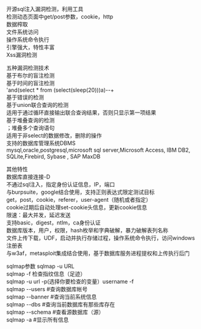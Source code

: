开源sql注入漏洞检测，利用工具  
检测动态页面中get/post参数，cookie，http  
数据榨取  
文件系统访问  
操作系统命令执行  
引擎强大，特性丰富  
Xss漏洞检测    

五种漏洞检测技术  
        基于布尔的盲注检测  
        基于时间的盲注检测  
                  'and(select * from (select(sleep(20)))a)--+  
        基于错误的检测  
        基于union联合查询的检测  
                  适用于通过循环直接输出联合查询结果，否则只显示第一项结果  
        基于堆叠查询的检测  
                  ；堆叠多个查询语句  
                  适用于非select的数据修改，删除的操作  
支持的数据库管理系统DBMS  
        mysql,oracle,postgresql,microsoft sql server,Microsoft Access, IBM DB2, SQLite,Firebird, Sybase , SAP MaxDB  



其他特性  
        数据库直接连接-D  
                  不通过sql注入，指定身份认证信息，IP，端口  
        与burpsuite，google结合使用，支持正则表达式限定测试目标  
        get，post，cookie，referer，user-agent（随机或者指定）  
                  cookie过期后自动处理set-cookie头信息，更新cookie信息  
        限速：最大并发，延迟发送  
        支持basic，digest，ntlm，ca身份认证  
        数据库版本，用户，权限，hash枚举和字典破解，暴力破解表列名称  
        文件上传下载，UDF，启动并执行存储过程，操作系统命令执行，访问windows注册表  
        与w3af，metasploit集成结合使用，基于数据库服务进程提权和上传执行后门  
        
sqlmap参数
        sqlmap -u URL  
        sqlmap -f 检查指纹信息（足迹）  
        sqlmap -u url -p(选择你要检查的变量）username -f  
        sqlmap --users #查询数据库帐号  
        sqlmap --banner #查询当前系统信息  
        sqlmap --dbs #查询当前数据库有那些库存在  
        sqlmap --schema #查看源数据库（源）  
        sqlmap -a #显示所有信息  